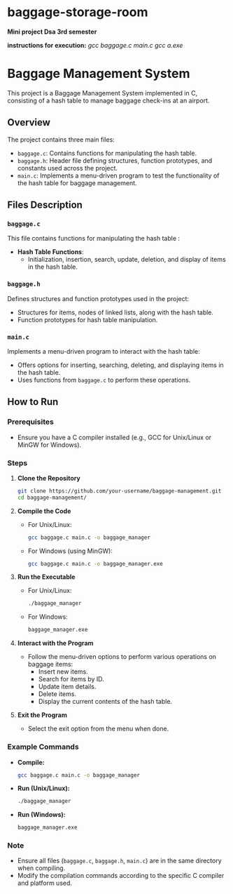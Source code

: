 # baggage-storage-room
**Mini project Dsa 3rd semester**

**instructions for execution:**
_gcc baggage.c main.c
gcc a.exe_

# Baggage Management System

This project is a Baggage Management System implemented in C, consisting of a hash table to manage baggage check-ins at an airport.

## Overview

The project contains three main files:
- `baggage.c`: Contains functions for manipulating the hash table.
- `baggage.h`: Header file defining structures, function prototypes, and constants used across the project.
- `main.c`: Implements a menu-driven program to test the functionality of the hash table for baggage management.

## Files Description

### `baggage.c`
This file contains functions for manipulating the hash table :
- **Hash Table Functions**:
  - Initialization, insertion, search, update, deletion, and display of items in the hash table.

### `baggage.h`
Defines structures and function prototypes used in the project:
- Structures for items, nodes of linked lists, along with the hash table.
- Function prototypes for hash table manipulation.

### `main.c`
Implements a menu-driven program to interact with the hash table:
- Offers options for inserting, searching, deleting, and displaying items in the hash table.
- Uses functions from `baggage.c` to perform these operations.

## How to Run

### Prerequisites
- Ensure you have a C compiler installed (e.g., GCC for Unix/Linux or MinGW for Windows).

### Steps
1. **Clone the Repository**
    ```bash
    git clone https://github.com/your-username/baggage-management.git
    cd baggage-management/
    ```

2. **Compile the Code**
    - For Unix/Linux:
        ```bash
        gcc baggage.c main.c -o baggage_manager
        ```
    - For Windows (using MinGW):
        ```bash
        gcc baggage.c main.c -o baggage_manager.exe
        ```

3. **Run the Executable**
    - For Unix/Linux:
        ```bash
        ./baggage_manager
        ```
    - For Windows:
        ```bash
        baggage_manager.exe
        ```

4. **Interact with the Program**
    - Follow the menu-driven options to perform various operations on baggage items:
        - Insert new items.
        - Search for items by ID.
        - Update item details.
        - Delete items.
        - Display the current contents of the hash table.

5. **Exit the Program**
    - Select the exit option from the menu when done.

### Example Commands
- **Compile:**
    ```bash
    gcc baggage.c main.c -o baggage_manager
    ```
- **Run (Unix/Linux):**
    ```bash
    ./baggage_manager
    ```
- **Run (Windows):**
    ```bash
    baggage_manager.exe
    ```

### Note
- Ensure all files (`baggage.c`, `baggage.h`, `main.c`) are in the same directory when compiling.
- Modify the compilation commands according to the specific C compiler and platform used.

